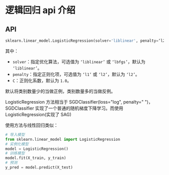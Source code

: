 # 逻辑回归 api 介绍

## API

```python
sklearn.linear_model.LogisticRegression(solver='liblinear', penalty=‘l2’, C = 1.0)
```

其中：

- `solver`：指定优化算法，可选值为 `‘liblinear’` 或 `‘lbfgs’`，默认为 `‘liblinear’`。
- `penalty`：指定正则化项，可选值为 `‘l1’` 或 `‘l2’`，默认为 `‘l2’`。
- `C`：正则化系数，默认为 `1.0`。

默认将类别数量少的当做正例，类别数量多的当做反例。

LogisticRegression 方法相当于 SGDClassifier(loss="log", penalty=" ")，SGDClassifier 实现了一个普通的随机梯度下降学习。而使用 LogisticRegression(实现了 SAG)

使用方法与线性回归类似：

```python
# 导入模型
from sklearn.linear_model import LogisticRegression
# 实例化模型
model = LogisticRegression()
# 训练模型
model.fit(X_train, y_train)
# 预测
y_pred = model.predict(X_test)
```
